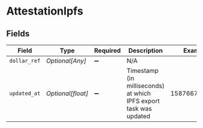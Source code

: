 # AttestationIpfs


## Fields

| Field                                                              | Type                                                               | Required                                                           | Description                                                        | Example                                                            |
| ------------------------------------------------------------------ | ------------------------------------------------------------------ | ------------------------------------------------------------------ | ------------------------------------------------------------------ | ------------------------------------------------------------------ |
| `dollar_ref`                                                       | *Optional[Any]*                                                    | :heavy_minus_sign:                                                 | N/A                                                                |                                                                    |
| `updated_at`                                                       | *Optional[float]*                                                  | :heavy_minus_sign:                                                 | Timestamp (in milliseconds) at which IPFS export task was updated<br/> | 1587667174725                                                      |